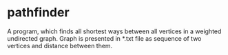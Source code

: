 # pathfinder
A program, which finds all shortest ways between all vertices in a weighted undirected graph. 
Graph is presented in *.txt file as sequence of two vertices and distance between them.
